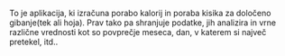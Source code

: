 To je aplikacija, ki izračuna porabo kalorij in poraba kisika za določeno gibanje(tek ali hoja). Prav tako pa shranjuje podatke, jih analizira in vrne različne vrednosti kot so povprečje meseca, dan, v katerem si največ pretekel, itd..

